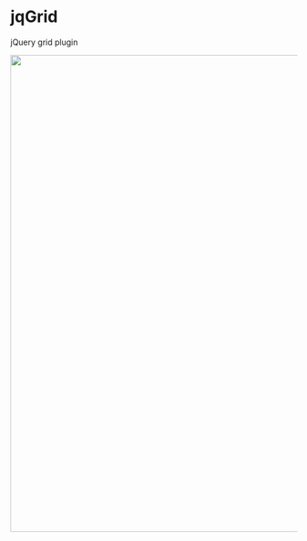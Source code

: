 # jqGrid
jQuery grid plugin

<a href="https://asciinema.org/a/14?autoplay=1" target="_blank"><img src="https://asciinema.org/a/14.png" width="835"/></a>
